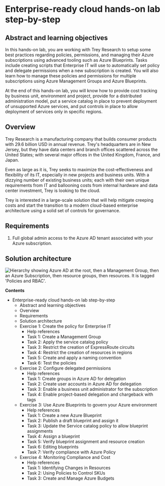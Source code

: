 # Enterprise-ready cloud hands-on lab step-by-step

## Abstract and learning objectives

In this hands-on lab, you are working with Trey Research to setup some best practices regarding policies, permissions, and managing their Azure subscriptions using advanced tooling such as Azure Blueprints. Tasks include creating scripts that Enterprise IT will use to automatically set policy and delegate permissions when a new subscription is created. You will also learn how to manage these policies and permissions for multiple subscriptions using Azure Management Groups and Azure Blueprints.

At the end of this hands-on lab, you will know how to provide cost tracking by business unit, environment and project, provide for a distributed administration model, put a service catalog in place to prevent deployment of unsupported Azure services, and put controls in place to allow deployment of services only in specific regions.

## Overview

Trey Research is a manufacturing company that builds consumer products with 29.6 billion USD in annual revenue. Trey's headquarters are in New Jersey, but they have data centers and branch offices scattered across the United States; with several major offices in the United Kingdom, France, and Japan.

Even as large as it is, Trey seeks to maximize the cost-effectiveness and flexibility of its IT, especially in new projects and business units. With a dizzying number of existing business units; each with their own unique requirements from IT and ballooning costs from internal hardware and data center investment, Trey is looking to the cloud.

Trey is interested in a large-scale solution that will help mitigate creeping costs and start the transition to a modern cloud-based enterprise architecture using a solid set of controls for governance.

## Requirements

1. Full global admin access to the Azure AD tenant associated with your Azure subscription.

## Solution architecture

![Hierarchy showing Azure AD at the root, then a Management Group, then an Azure Subscription, then resource groups, then resources. It is tagged \'Policies and RBAC\'.](images/Hands-onlabstep-by-step-Enterprise-readycloudimages/media/image2.png "Azure AD - Management Group - Subscription - Resource Group hierarchy")


**Contents**

<!-- TOC -->

- Enterprise-ready cloud hands-on lab step-by-step
  - Abstract and learning objectives
  - Overview
  - Requirements
  - Solution architecture
  - Exercise 1: Create the policy for Enterprise IT
    - Help references
    - Task 1: Create a Management Group
    - Task 2: Apply the service catalog policy
    - Task 3: Restrict the creation of ExpressRoute circuits
    - Task 4: Restrict the creation of resources in regions
    - Task 5: Create and apply a naming convention
    - Task 6: Test the policies
  - Exercise 2: Configure delegated permissions
    - Help references
    - Task 1: Create groups in Azure AD for delegation
    - Task 2: Create user accounts in Azure AD for delegation
    - Task 3: Enable a business unit administrator for the subscription
    - Task 4: Enable project-based delegation and chargeback with tags
  - Exercise 3: Use Azure Blueprints to govern your Azure environment
    - Help references
    - Task 1: Create a new Azure Blueprint
    - Task 2: Publish a draft blueprint and assign it
    - Task 3: Update the Service catalog policy to allow blueprint assignments
    - Task 4: Assign a blueprint
    - Task 5: Verify blueprint assignment and resource creation
    - Task 6: Editing blueprints
    - Task 7: Verify compliance with Azure Policy
  - Exercise 4: Monitoring Compliance and Cost
    - Help references
    - Task 1: Identifying Changes in Resources
    - Task 2: Using Policies to Control SKUs
    - Task 3: Create and Manage Azure Budgets

<!-- /TOC -->
